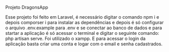 Projeto DragonsApp

Esse projeto foi feito em Laravel, é necessário digitar o comando npm i e depois comporser i para instalar as dependências e depois é só configurar o arquivo .env.example para .env e se conectar ao banco de dados e para startar a aplicação é só acessar o terminal e digitar o seguinte comando: php artisan serve.
Foi utilizado o xampp. E para acessar o login da aplicação basta criar uma conta e logar com o email e senha cadastrados.

